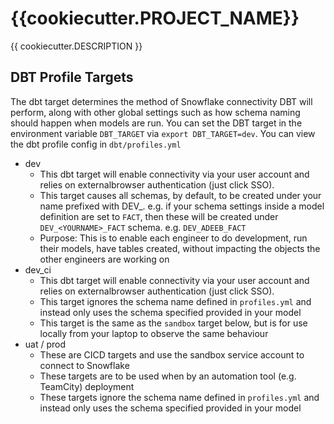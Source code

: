 # {{cookiecutter.PROJECT_NAME}}

{{ cookiecutter.DESCRIPTION }}


## DBT Profile Targets
The dbt target determines the method of Snowflake connectivity DBT will perform, along with other global settings such as how schema naming should happen when models are run. You can set the DBT target in the environment variable `DBT_TARGET` via `export DBT_TARGET=dev`. You can view the dbt profile config in `dbt/profiles.yml`
 - dev
   - This dbt target will enable connectivity via your user account and relies on externalbrowser authentication (just click SSO).
   - This target causes all schemas, by default, to be created under your name prefixed with DEV_. e.g. if your schema settings inside a model definition are set to `FACT`, then these will be created under `DEV_<YOURNAME>_FACT` schema. e.g. `DEV_ADEEB_FACT`
   - Purpose: This is to enable each engineer to do development, run their models, have tables created, without impacting the objects the other engineers are working on
 - dev_ci
   - This dbt target will enable connectivity via your user account and relies on externalbrowser authentication (just click SSO).
   - This target ignores the schema name defined in `profiles.yml` and instead only uses the schema specified provided in your model
   - This target is the same as the `sandbox` target below, but is for use locally from your laptop to observe the same behaviour
 - uat / prod
   - These are CICD targets and use the sandbox service account to connect to Snowflake
   - These targets are to be used when by an automation tool (e.g. TeamCity) deployment
   - These targets ignore the schema name defined in `profiles.yml` and instead only uses the schema specified provided in your model
